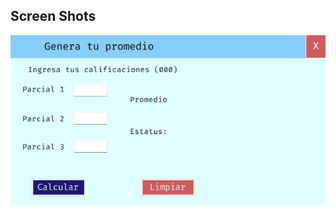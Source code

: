 ## Screen Shots

![Imagen 1](https://github.com/Avila1902/Programacion-IV/blob/main/Practica5-SistemaDeCalificaciones/Resources/Screenshot%202025-02-20%20131759.png?raw=true)

